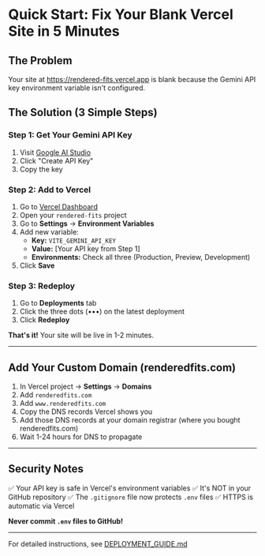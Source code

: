 # Quick Start: Fix Your Blank Vercel Site in 5 Minutes

## The Problem
Your site at https://rendered-fits.vercel.app is blank because the Gemini API key environment variable isn't configured.

## The Solution (3 Simple Steps)

### Step 1: Get Your Gemini API Key
1. Visit [Google AI Studio](https://aistudio.google.com/app/apikey)
2. Click "Create API Key"
3. Copy the key

### Step 2: Add to Vercel
1. Go to [Vercel Dashboard](https://vercel.com/dashboard)
2. Open your `rendered-fits` project
3. Go to **Settings** → **Environment Variables**
4. Add new variable:
   - **Key:** `VITE_GEMINI_API_KEY`
   - **Value:** [Your API key from Step 1]
   - **Environments:** Check all three (Production, Preview, Development)
5. Click **Save**

### Step 3: Redeploy
1. Go to **Deployments** tab
2. Click the three dots (•••) on the latest deployment
3. Click **Redeploy**

**That's it!** Your site will be live in 1-2 minutes.

---

## Add Your Custom Domain (renderedfits.com)

1. In Vercel project → **Settings** → **Domains**
2. Add `renderedfits.com`
3. Add `www.renderedfits.com`
4. Copy the DNS records Vercel shows you
5. Add those DNS records at your domain registrar (where you bought renderedfits.com)
6. Wait 1-24 hours for DNS to propagate

---

## Security Notes

✅ Your API key is safe in Vercel's environment variables
✅ It's NOT in your GitHub repository
✅ The `.gitignore` file now protects `.env` files
✅ HTTPS is automatic via Vercel

**Never commit `.env` files to GitHub!**

---

For detailed instructions, see [DEPLOYMENT_GUIDE.md](DEPLOYMENT_GUIDE.md)
